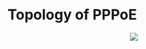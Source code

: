 # Topology of PPPoE

<p align="center">
  <img src="https://www.lucidchart.com/publicSegments/view/75b36c35-5af9-431c-bc99-501d0f596631/image.png">
</p>